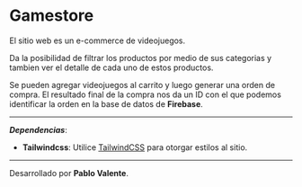 # **Gamestore**

El sitio web es un e-commerce de videojuegos.

Da la posibilidad de filtrar los productos por medio de sus categorias y tambien ver el detalle de cada uno de estos productos.

Se pueden agregar videojuegos al carrito y luego generar una orden de compra. El resultado final de la compra nos da un ID con el que podemos identificar la orden en la base de datos de **Firebase**.

---

**_Dependencias_**:

- **Tailwindcss**: Utilice [TailwindCSS](https://tailwindcss.com/) para otorgar estilos al sitio.

---

Desarrollado por **Pablo Valente**.
